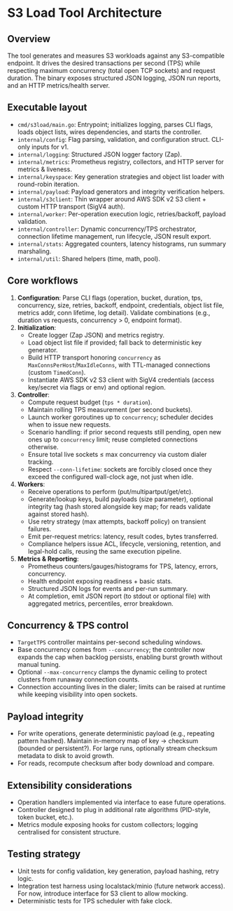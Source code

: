 # S3 Load Tool Architecture

## Overview
The tool generates and measures S3 workloads against any S3-compatible endpoint. It drives the desired transactions per second (TPS) while respecting maximum concurrency (total open TCP sockets) and request duration. The binary exposes structured JSON logging, JSON run reports, and an HTTP metrics/health server.

## Executable layout
- `cmd/s3load/main.go`: Entrypoint; initializes logging, parses CLI flags, loads object lists, wires dependencies, and starts the controller.
- `internal/config`: Flag parsing, validation, and configuration struct. CLI-only inputs for v1.
- `internal/logging`: Structured JSON logger factory (Zap).
- `internal/metrics`: Prometheus registry, collectors, and HTTP server for metrics & liveness.
- `internal/keyspace`: Key generation strategies and object list loader with round-robin iteration.
- `internal/payload`: Payload generators and integrity verification helpers.
- `internal/s3client`: Thin wrapper around AWS SDK v2 S3 client + custom HTTP transport (SigV4 auth).
- `internal/worker`: Per-operation execution logic, retries/backoff, payload validation.
- `internal/controller`: Dynamic concurrency/TPS orchestrator, connection lifetime management, run lifecycle, JSON result export.
- `internal/stats`: Aggregated counters, latency histograms, run summary marshaling.
- `internal/util`: Shared helpers (time, math, pool).

## Core workflows
1. **Configuration**: Parse CLI flags (operation, bucket, duration, tps, concurrency, size, retries, backoff, endpoint, credentials, object list file, metrics addr, conn lifetime, log detail). Validate combinations (e.g., duration vs requests, concurrency > 0, endpoint format).
2. **Initialization**:
   - Create logger (Zap JSON) and metrics registry.
   - Load object list file if provided; fall back to deterministic key generator.
   - Build HTTP transport honoring `concurrency` as `MaxConnsPerHost`/`MaxIdleConns`, with TTL-managed connections (custom `TimedConn`).
   - Instantiate AWS SDK v2 S3 client with SigV4 credentials (access key/secret via flags or env) and optional region.
3. **Controller**:
   - Compute request budget (`tps * duration`).
   - Maintain rolling TPS measurement (per second buckets).
   - Launch worker goroutines up to `concurrency`; scheduler decides when to issue new requests.
   - Scenario handling: if prior second requests still pending, open new ones up to `concurrency` limit; reuse completed connections otherwise.
   - Ensure total live sockets ≤ max concurrency via custom dialer tracking.
   - Respect `--conn-lifetime`: sockets are forcibly closed once they exceed the configured wall-clock age, not just when idle.
4. **Workers**:
   - Receive operations to perform (put/multipartput/get/etc).
   - Generate/lookup keys, build payloads (size parameter), optional integrity tag (hash stored alongside key map; for reads validate against stored hash).
   - Use retry strategy (max attempts, backoff policy) on transient failures.
   - Emit per-request metrics: latency, result codes, bytes transferred.
   - Compliance helpers issue ACL, lifecycle, versioning, retention, and legal-hold calls, reusing the same execution pipeline.
5. **Metrics & Reporting**:
   - Prometheus counters/gauges/histograms for TPS, latency, errors, concurrency.
   - Health endpoint exposing readiness + basic stats.
   - Structured JSON logs for events and per-run summary.
   - At completion, emit JSON report (to stdout or optional file) with aggregated metrics, percentiles, error breakdown.

## Concurrency & TPS control
- `TargetTPS` controller maintains per-second scheduling windows.
- Base concurrency comes from `--concurrency`; the controller now expands the cap when backlog persists, enabling burst growth without manual tuning.
- Optional `--max-concurrency` clamps the dynamic ceiling to protect clusters from runaway connection counts.
- Connection accounting lives in the dialer; limits can be raised at runtime while keeping visibility into open sockets.

## Payload integrity
- For write operations, generate deterministic payload (e.g., repeating pattern hashed). Maintain in-memory map of key → checksum (bounded or persistent?). For large runs, optionally stream checksum metadata to disk to avoid growth.
- For reads, recompute checksum after body download and compare.

## Extensibility considerations
- Operation handlers implemented via interface to ease future operations.
- Controller designed to plug in additional rate algorithms (PID-style, token bucket, etc.).
- Metrics module exposing hooks for custom collectors; logging centralised for consistent structure.

## Testing strategy
- Unit tests for config validation, key generation, payload hashing, retry logic.
- Integration test harness using localstack/minio (future network access). For now, introduce interface for S3 client to allow mocking.
- Deterministic tests for TPS scheduler with fake clock.
